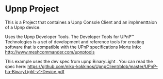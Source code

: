 # Upnp Project
This is a Project that containes a Upnp Console Client and an implmenttaion of a Upnp device. 

Uses the Upnp Developer Tools. The Developer Tools for UPnP™ Technologies is a set of development and reference tools for creating software that is compatible with the UPnP specifications Morte Info: http://www.meshcommander.com/upnptools

This example uses the dev spec from upnp BinaryLight . You can read the spec here: https://github.com/niko-kokkinos/UpnpClient/blob/master/UPnP-ha-BinaryLight-v1-Device.pdf
